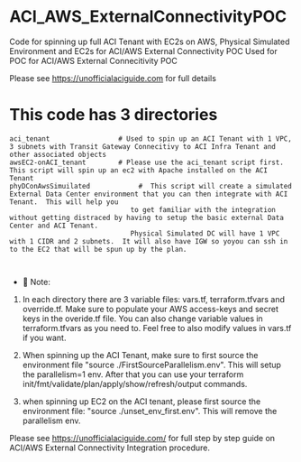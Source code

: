 # ACI_AWS_ExternalConnectivityPOC
Code for spinning up full ACI Tenant with EC2s on AWS,  Physical Simulated Environment and EC2s for ACI/AWS External Connectivity POC
Used for POC for ACI/AWS External Connecitivity POC

Please see https://unofficialaciguide.com for full details

# This code has 3 directories
```
aci_tenant                 # Used to spin up an ACI Tenant with 1 VPC, 3 subnets with Transit Gateway Connecitivy to ACI Infra Tenant and other associated objects
awsEC2-onACI_tenant        # Please use the aci_tenant script first.  This script will spin up an ec2 with Apache installed on the ACI Tenant
phyDConAwsSimuilated            #  This script will create a simulated External Data Center environment that you can then integrate with ACI Tenant.  This will help you 
                              to get familiar with the integration without getting distraced by having to setup the basic external Data Center and ACI Tenant.
                              Physical Simulated DC will have 1 VPC with 1 CIDR and 2 subnets.  It will also have IGW so yoyou can ssh in to the EC2 that will be spun up by the plan.  
                              
                             
```


* 📗 Note:  
1) In each directory there are 3 variable files:
   vars.tf,  terraform.tfvars and override.tf.
   Make sure to populate your AWS access-keys and secret keys in the overide.tf file.
   You can also change variable values in terraform.tfvars as you need to.  Feel free to also modify values in vars.tf if you want.
   
  2) When spinning up the ACI Tenant, make sure to first source the environment file "source ./FirstSourceParallelism.env".  This will setup the parallelism=1 env.
     After that you can use your terraform init/fmt/validate/plan/apply/show/refresh/output commands.
     
  3) when spinning up EC2 on the ACI tenant, please first source the environment file: "source ./unset_env_first.env".  This will remove the parallelism env.
  
  
  Please see https://unofficialaciguide.com/  for full step by step guide on ACI/AWS External Connectivity Integration procedure.

